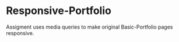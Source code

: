 # Responsive-Portfolio
Assigment uses media queries to make original Basic-Portfolio pages responsive.
